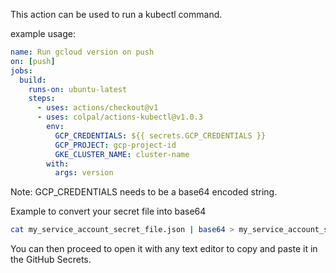 This action can be used to run a kubectl command.

example usage:

```yaml
name: Run gcloud version on push
on: [push]
jobs:
  build:
    runs-on: ubuntu-latest
    steps:
      - uses: actions/checkout@v1
      - uses: colpal/actions-kubectl@v1.0.3
        env:
          GCP_CREDENTIALS: ${{ secrets.GCP_CREDENTIALS }}
          GCP_PROJECT: gcp-project-id
          GKE_CLUSTER_NAME: cluster-name
        with:
          args: version
```

Note: GCP_CREDENTIALS needs to be a base64 encoded string.

Example to convert your secret file into base64
```bash
cat my_service_account_secret_file.json | base64 > my_service_account_secret_file.json.base64
```

You can then proceed to open it with any text editor to copy and paste it in the GitHub Secrets.
